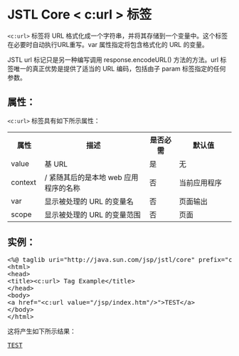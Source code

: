 # JSTL Core < c:url > 标签

`<c:url>` 标签将 URL 格式化成一个字符串，并将其存储到一个变量中。这个标签在必要时自动执行URL重写。var 属性指定将包含格式化的 URL 的变量。

JSTL url 标记只是另一种编写调用 response.encodeURL() 方法的方法。url 标签唯一的真正优势是提供了适当的 URL 编码，包括由子 param 标签指定的任何参数。

## 属性：

`<c:url>` 标签具有如下所示属性：

<table class="table table-bordered">
<tr><th style="width:15%">属性</th><th>描述 </th><th>是否必需</th><th>默认值</th></tr>
<tr><td>value</td><td>基 URL</td><td>是</td><td>无</td></tr>
<tr><td>context</td><td>/ 紧随其后的是本地 web 应用程序的名称</td><td>否</td><td style="width:25%;">当前应用程序</td></tr>
<tr><td>var</td><td>显示被处理的 URL 的变量名</td><td>否</td><td>页面输出</td></tr>
<tr><td>scope</td><td>显示被处理的 URL 的变量范围</td><td>否</td><td>页面</td></tr>
</table>

## 实例：

<pre class="prettyprint notranslate tryit">
&lt;%@ taglib uri="http://java.sun.com/jsp/jstl/core" prefix="c" %&gt;
&lt;html&gt;
&lt;head&gt;
&lt;title&gt;&lt;c:url&gt; Tag Example&lt;/title&gt;
&lt;/head&gt;
&lt;body&gt;
&lt;a href="&lt;c:url value="/jsp/index.htm"/&gt;"&gt;TEST&lt;/a&gt;
&lt;/body&gt;
&lt;/html&gt;
</pre>

这将产生如下所示结果：

<pre class="result notranslate">
<a href="../jsp_overview.md">TEST</a>
</pre>

